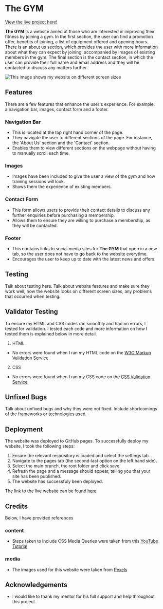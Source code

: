 # The GYM

[View the live project here!](https://mohamed-hagabdalla.github.io/Portfolio-One/)

**The GYM** is a website aimed at those who are interested in improving their fitness by joining a gym. In the first section, the user can find a promotion offer, benefits of joining, a list of equipment offered and opening hours. There is an about us section, which provides the user with more information about what they can expect by joining, accompanied by images of existing members in the gym. The final section is the contact section, in which the user can provide their full name and email address and they will be contacted to discuss any matters further.

![This image shows my website on different screen sizes]()

## Features

There are a few features that enhance the user's experience. For example, a navigation bar, images, contact form and a footer.

### Navigation Bar

- This is located at the top right hand corner of the page.
- They navigate the user to different sections of the page. For instance, the 'About Us' section and the 'Contact' section.
- Enables them to view different sections on the webpage without having to manually scroll each time.

### Images

- Images have been included to give the user a view of the gym and how training sessions will look.
- Shows them the experience of existing members.

### Contact Form

- This form allows users to provide their contact details to discuss any further enquiries before purchasing a membership.
- Allows them to ensure they are willing to purchase a membership, as they will be contacted.

### Footer

- This contains links to social media sites for **The GYM** that open in a new tab, so the user does not have to go back to the website everytime.
- Encourages the user to keep up to date with the latest news and offers.

## Testing

Talk about testing here. Talk about website features and make sure they work well, how the website looks on different screen sizes, any problems that occurred when testing.

## Validator Testing

To ensure my HTML and CSS codes ran smoothly and had no errors, I tested for validation. I tested each code and more information on how I tested them is explained below in more detail.

1. HTML
-  No errors were found when I ran my HTML code on the [W3C Markup Validation Service](https://validator.w3.org/#validate_by_input)

2. CSS
- No errors were found when I ran my CSS code on the [CSS Validation Service](https://jigsaw.w3.org/css-validator/)

## Unfixed Bugs

Talk about unfixed bugs and why they were not fixed. Include shortcomings of the frameworks or technologies used.

## Deployment

The website was deployed to GitHub pages. To successfully deploy my website, I took the following steps:

1. Ensure the relevant respository is loaded and select the settings tab.
2. Navigate to the pages tab (the second-last option on the left hand side).
3. Select the main branch, the root folder and click save.
4. Refresh the page and a message should appear, telling you that your site has been published.
5. The website has successfuly been deployed. 

The link to the live website can be found [here](https://mohamed-hagabdalla.github.io/Portfolio-One/)

## Credits

Below, I have provided references

### content

- Steps taken to include CSS Media Queries were taken from this [YouTube Tutorial](https://www.youtube.com/watch?v=2KL-z9A56SQ)

### media 

- The images used for this website were taken from [Pexels](https://www.pexels.com/)

## Acknowledgements

- I would like to thank my mentor for his full support and help throughout this project.